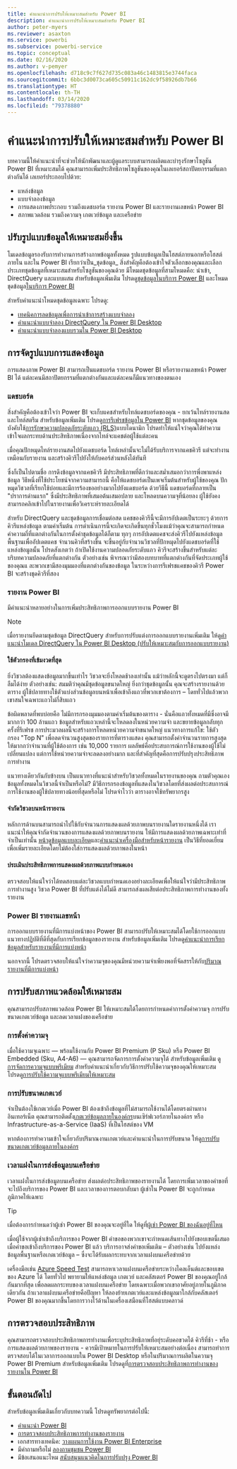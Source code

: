 ```yaml
---
title: คำแนะนำการปรับให้เหมาะสมสำหรับ Power BI
description: คำแนะนำการปรับให้เหมาะสมสำหรับ Power BI
author: peter-myers
ms.reviewer: asaxton
ms.service: powerbi
ms.subservice: powerbi-service
ms.topic: conceptual
ms.date: 02/16/2020
ms.author: v-pemyer
ms.openlocfilehash: d718c9c7f627d735c083a46c1483815e3744faca
ms.sourcegitcommit: 6bbc3d0073ca605c50911c162dc9f58926db7b66
ms.translationtype: HT
ms.contentlocale: th-TH
ms.lasthandoff: 03/14/2020
ms.locfileid: "79378880"
---
```

# <a name="optimization-guide-for-power-bi"></a>คำแนะนำการปรับให้เหมาะสมสำหรับ Power BI

บทความนี้ให้คำแนะนำที่จะช่วยให้นักพัฒนาและผู้ดูแลระบบสามารถผลิตและบำรุงรักษาโซลูชัน Power BI ที่เหมาะสมได้ คุณสามารถเพิ่มประสิทธิภาพโซลูชันของคุณในเลเยอร์สถาปัตยกรรมที่แตกต่างกันได้ เลเยอร์ประกอบไปด้วย:

- แหล่งข้อมูล
- แบบจำลองข้อมูล
- การแสดงภาพประกอบ รวมถึงแดชบอร์ด รายงาน Power BI และรายงานเลขหน้า Power BI
- สภาพแวดล้อม รวมถึงความจุ เกตเวย์ข้อมูล และเครือข่าย

## <a name="optimizing-the-data-model"></a>ปรับรูปแบบข้อมูลให้เหมาะสมยิ่งขึ้น

โมเดลข้อมูลรองรับการทำงานการสร้างภาพข้อมูลทั้งหมด รูปแบบข้อมูลเป็นโฮสต์ภายนอกหรือโฮสต์ภายใน และใน Power BI เรียกว่าเป็น_ชุดข้อมูล_ สิ่งสำคัญคือต้องเข้าใจตัวเลือกของคุณและเลือกประเภทชุดข้อมูลที่เหมาะสมสำหรับโซลูชันของคุณด้วย มีโหมดชุดข้อมูลที่สามโหมดคือ: นำเข้า, DirectQuery และแบบผสม สำหรับข้อมูลเพิ่มเติม โปรดดู[ชุดข้อมูลในบริการ Power BI](../service-datasets-understand.md) และโหมดชุดข้อมูล[ในบริการ Power BI](../service-dataset-modes-understand.md)

สำหรับคำแนะนำโหมดชุดข้อมูลเฉพาะ โปรดดู:

- [เทคนิคการลดข้อมูลเพื่อการนำเข้าการสร้างแบบจำลอง](import-modeling-data-reduction.md)
- [คำแนะนำแบบจำลอง DirectQuery ใน Power BI Desktop](directquery-model-guidance.md)
- [คำแนะนำแบบจำลองแบบรวมใน Power BI Desktop](composite-model-guidance.md)

## <a name="optimizing-visualizations"></a>การจัดรูปแบบการแสดงข้อมูล

การแสดงภาพ Power BI สามารถเป็นแดชบอร์ด รายงาน Power BI หรือรายงานเลขหน้า Power BI ได้ แต่ละคนมีสถาปัตยกรรมที่แตกต่างกันและแต่ละคนก็มีแนวทางของตนเอง 

### <a name="dashboards"></a>แดชบอร์ด

สิ่งสำคัญคือต้องเข้าใจว่า Power BI จะเก็บแคชสำหรับไทล์แดชบอร์ดของคุณ - ยกเว้นไทล์รายงานสด และไทล์สตรีม สำหรับข้อมูลเพิ่มเติม โปรดดู[การรีเฟรชข้อมูลใน Power BI](../refresh-data.md#tile-refresh) หากชุดข้อมูลของคุณบังคับใช้[การรักษาความปลอดภัยระดับแถว (RLS)](../service-admin-rls.md)แบบไดนามิก  โปรดทำให้แน่ใจว่าคุณได้ทำความเข้าใจผลกระทบด้านประสิทธิภาพเนื่องจากไทล์จะแคชต่อผู้ใช้แต่ละคน

เมื่อคุณปักหมุดไทล์รายงานสดไปยังแดชบอร์ด ไทล์เหล่านั้นจะไม่ได้รับบริการจากแคชคิวรี แต่จะทำงานเหมือนกับรายงาน และสร้างคิวรีไปยังให้กับคอร์ส่วนหลังได้ทันที

ซึ่งก็เป็นไปตามชื่อ การดึงข้อมูลจากแคชคิวรี มีประสิทธิภาพที่ดีกว่าและสม่ำเสมอกว่าการพึ่งพาแหล่งข้อมูล วิธีหนึ่งที่ใช้ประโยชน์จากความสามารถนี้ คือให้แดชบอร์ดเป็นเพจเริ่มต้นสำหรับผู้ใช้ของคุณ ปักหมุดวิชวลที่เรียกใช้บ่อยและมีการร้องขออย่างมากไปยังแดชบอร์ด ด้วยวิธีนี้ แดชบอร์ดที่กลายเป็น "ปราการด่านแรก" ซึ่งมีประสิทธิภาพที่เสมอต้นเสมอปลาย และโหลดบนความจุที่น้อยลง ผู้ใช้ยังคงสามารถคลิกเข้าไปในรายงานเพื่อวิเคราะห์รายละเอียดได้

สำหรับ DirectQuery และชุดข้อมูลการเชื่อมต่อสด แคชของคิวรีนี้จะมีการอัปเดตเป็นระยะๆ ด้วยการคิวรีแหล่งข้อมูล ตามค่าเริ่มต้น การดำเนินการนี้จะเกิดจะเกิดขึ้นทุกชั่วโมงแม้ว่าคุณจะสามารถกำหนดค่าความถี่ที่แตกต่างกันในการตั้งค่าชุดข้อมูลได้ก็ตาม ทุกๆ การอัปเดตแคชจะส่งคิวรีไปยังแหล่งข้อมูลพื้นฐานเพื่ออัปเดตแคช จำนวนคิวที่สร้างขึ้น จะขึ้นอยู่กับจำนวนวิชวลที่ปักหมุดไปยังแดชบอร์ดที่ใช้แหล่งข้อมูลนั้น โปรดสังเกตว่า ถ้าเปิดใช้งานความปลอดภัยระดับแถว คิวรีจะสร้างขึ้นสำหรับแต่ละบริบทความปลอดภัยที่แตกต่างกัน ตัวอย่างเช่น พิจารณาว่ามีสองบทบาทที่แตกต่างกันที่จัดประเภทผู้ใช้ของคุณแ ละพวกเขามีสองมุมมองที่แตกต่างกันของข้อมูล ในระหว่างการรีเฟรชแคชของคิวรี Power BI จะสร้างชุดคิวรีที่สอง

### <a name="power-bi-reports"></a>รายงาน Power BI

มีคำแนะนำหลายอย่างในการเพิ่มประสิทธิภาพการออกแบบรายงาน Power BI

> [!NOTE]
> เมื่อรายงานยึดตามชุดข้อมูล DirectQuery สำหรับการปรับแต่งการออกแบบรายงานเพิ่มเติม ให้ดู[คำแนะนำโมเดล DirectQuery ใน Power BI Desktop (ปรับให้เหมาะสมกับการออกแบบรายงาน)](directquery-model-guidance.md#optimize-report-designs)

#### <a name="apply-the-most-restrictive-filters"></a>ใช้ตัวกรองที่เข้มงวดที่สุด

ยิ่งวิชวลต้องแสดงข้อมูลมากขึ้นเท่าไร วิชวลจะยิ่งโหลดช้าลงเท่านั้น แม้ว่าหลักนี้จะดูตรงไปตรงมา แต่ก็ลืมได้ง่าย ตัวอย่างเช่น: สมมติว่าคุณมีชุดข้อมูลขนาดใหญ่ ยิ่งกว่าชุดข้อมูลนั้น คุณจะสร้างรายงานด้วยตาราง ผู้ใช้ปลายทางใช้ตัวแบ่งส่วนข้อมูลบนหน้าเพื่อเข้าถึงแถวที่พวกเขาต้องการ – โดยทั่วไปแล้วพวกเขาสนใจเฉพาะแถวไม่กี่สิบแถว

ข้อผิดพลาดที่พบบ่อยคือ ไม่มีการกรองมุมมองตามค่าเริ่มต้นของตาราง - นั่นคือแถวทั้งหมดที่มีซึ่งอาจมีมากกว่า 100 ล้านแถว ข้อมูลสำหรับแถวเหล่านี้จะโหลดลงในหน่วยความจำ และขยายข้อมูลกลับทุกครั้งที่รีเฟรช การประมวลผลนี้จะสร้างการโหลดหน่วยความจำขนาดใหญ่ แนวทางการแก้ไข: ใช้ตัวกรอง "Top N" เพื่อลดจำนวนสูงสุดของรายการที่ตารางแสดง คุณสามารถตั้งค่าจำนวนรายการสูงสุดให้มากกว่าจำนวนที่ผู้ใช้ต้องการ เช่น 10,000 รายการ ผลลัพธ์คือประสบการณ์การใช้งานของผู้ใช้ไม่เปลี่ยนแปลง แต่การใช้หน่วยความจำจะลดลงอย่างมาก และที่สำคัญที่สุดคือการปรับปรุงประสิทธิภาพการทำงาน

แนวทางเดียวกันกับข้างบน เป็นแนวทางที่แนะนำสำหรับวิชวลทั้งหมดในรายงานของคุณ ถามตัวคุณเอง ข้อมูลทั้งหมดในวิชวลนี้จำเป็นหรือไม่? มีวิธีการกรองข้อมูลที่แสดงในวิชวลโดยที่ส่งผลต่อประสบการณ์การใช้งานของผู้ใช้ปลายทางน้อยที่สุดหรือไม่ โปรดจำไวว่า ตารางอาจใช้ทรัพยากรสูง

#### <a name="limit-visuals-on-report-pages"></a>จำกัดวิชวลบนหน้ารายงาน

หลักการด้านบนสามารถนำไปใช้กับจำนวนการแสดงผลด้วยภาพบนรายงานใดรายงานหนึ่งได้ เราแนะนำให้คุณจำกัดจำนวนของการแสดงผลด้วยภาพบนรายงาน ให้มีการแสดงผลด้วยภาพเฉพาะเท่าที่จำเป็นเท่านั้น [หน้าดูข้อมูลแบบละเอียด](report-drillthrough.md)และ[คำแนะนำเครื่องมือสำหรับหน้ารายงาน](report-page-tooltips.md) เป็นวิธีที่ยอดเยี่ยมเพื่อเพิ่มรายละเอียดโดยไม่ต้องใส่การแสดงผลด้วยภาพลงในหน้า

#### <a name="evaluate-custom-visual-performance"></a>ประเมินประสิทธิภาพการแสดงผลด้วยภาพแบบกำหนดเอง

ตรวจสอบให้แน่ใจว่าได้ทดสอบแต่ละวิชวลแบบกำหนดเองอย่างละเอียดเพื่อให้แน่ใจว่ามีประสิทธิภาพการทำงานสูง วิชวล Power BI ที่ปรับแต่งได้ไม่ดี สามารถส่งผลเสียต่อประสิทธิภาพการทำงานของทั้งรายงาน

### <a name="power-bi-paginated-reports"></a>Power BI รายงานเลขหน้า

การออกแบบรายงานที่มีการแบ่งหน้าของ Power BI สามารถปรับให้เหมาะสมได้โดยใช้การออกแบบแนวทางปฏิบัติที่ดีที่สุดกับการเรียกข้อมูลของรายงาน สำหรับข้อมูลเพิ่มเติม โปรดดู[คำแนะนำการเรียกข้อมูลสำหรับรายงานที่มีการแบ่งหน้า](report-paginated-data-retrieval.md)

นอกจากนี้ โปรดตรวจสอบให้แน่ใจว่าความจุของคุณมีหน่วยความจำเพียงพอที่จัดสรรให้กับ[ปริมาณรายงานที่มีการแบ่งหน้า](../service-admin-premium-workloads.md#paginated-reports)

## <a name="optimizing-the-environment"></a>การปรับสภาพแวดล้อมให้เหมาะสม

คุณสามารถปรับสภาพแวดล้อม Power BI ให้เหมาะสมได้โดยการกำหนดค่าการตั้งค่าความจุ การปรับขนาดเกตเวย์ข้อมูล และลดเวลาแฝงของเครือข่าย

### <a name="capacity-settings"></a>การตั้งค่าความจุ

เมื่อใช้ความจุเฉพาะ — พร้อมใช้งานกับ Power BI Premium (P Sku) หรือ Power BI Embedded (Sku, A4-A6) — คุณสามารถจัดการการตั้งค่าความจุได้ สำหรับข้อมูลเพิ่มเติม ดู [การจัดการความจุแบบพรีเมียม](../service-premium-capacity-manage.md) สำหรับคำแนะนำเกี่ยวกับวิธีการปรับใช้ความจุของคุณให้เหมาะสม โปรดดู[การปรับใช้ความจุแบบพรีเมียมให้เหมาะสม](../service-premium-capacity-optimize.md)

### <a name="gateway-sizing"></a>การปรับขนาดเกตเวย์

จำเป็นต้องใช้เกตเวย์เมื่อ Power BI ต้องเข้าถึงข้อมูลที่ไม่สามารถใช้งานได้โดยตรงผ่านทางอินเทอร์เน็ต คุณสามารถติดตั้ง[เกตเวย์ข้อมูลภายในองค์กร](../service-gateway-onprem.md)บนเซิร์ฟเวอร์ภายในองค์กร หรือ Infrastructure-as-a-Service (IaaS) ที่เป็นโฮสต์ของ VM

หากต้องการทำความเข้าใจเกี่ยวกับปริมาณงานเกตเวย์และคำแนะนำในการปรับขนาด ให้ดู[การปรับขนาดเกตเวย์ข้อมูลภายในองค์กร](gateway-onprem-sizing.md)

### <a name="network-latency"></a>เวลาแฝงในการส่งข้อมูลบนเครือข่าย

เวลาแฝงในการส่งข้อมูลบนเครือข่าย ส่งผลต่อประสิทธิภาพของรายงานได้ โดยการเพิ่มเวลาของคำขอที่จะไปถึงบริการของ Power BI และเวลาของการตอบกลับมา ผู้เช่าใน Power BI จะถูกกำหนดภูมิภาคให้เฉพาะ

> [!TIP]
> เมื่อต้องการกำหนดว่าผู้เช่า Power BI ของคุณจะอยู่ที่ใด ให้ดูที่[ผู้เช่า Power BI ของฉันอยู่ที่ไหน](../service-admin-where-is-my-tenant-located.md)

เมื่อผู้ใช้จากผู้เช่าเข้าถึงบริการของ Power BI คำขอของพวกเขาจะกำหนดเส้นทางไปยังขอบเขตนี้เสมอ เมื่อคำขอเข้าถึงบริการของ Power BI แล้ว บริการอาจส่งคำขอเพิ่มเติม – ตัวอย่างเช่น ไปยังแหล่งข้อมูลพื้นฐานหรือเกตเวย์ข้อมูล – ซึ่งจะได้รับผลกระทบจากเวลาแฝงบนเครือข่ายด้วย

เครื่องมือเช่น [Azure Speed Test](https://azurespeedtest.azurewebsites.net/) สามารถหาเวลาแฝงบนเครือข่ายระหว่างไคลเอ็นต์และขอบเขตของ Azure ได้ โดยทั่วไป พยายามให้แหล่งข้อมูล เกตเวย์ และคลัสเตอร์ Power BI ของคุณอยู่ใกล้กันมากที่สุด เพื่อลดผลกระทบของเวลาแฝงบนเครือข่าย โดยเฉพาะเมื่อพวกเขาอาศัยอยู่ภายในภูมิภาคเดียวกัน ถ้าเเวลาแฝงบนเครือข่ายคือปัญหา ให้ลองย้ายเกตเวย์และแหล่งข้อมูลมาใกล้กับคลัสเตอร์ Power BI ของคุณมากขึ้นโดยการวางไว้ด้านในเครื่องเสมือนที่โฮสต์แบบคลาวด์

## <a name="monitoring-performance"></a>การตรวจสอบประสิทธิภาพ

คุณสามารถตรวจสอบประสิทธิภาพการทำงานเพื่อระบุประสิทธิภาพที่อยุ่ระดับคอขวดได้ คิวรีที่ช้า - หรือการแสดงผลด้วยภาพของรายงาน - ควรมีเป้าหมายในการปรับให้เหมาะสมอย่างต่อเนื่อง สามารถทำการตรวจสอบได้ในเวลาการออกแบบใน Power BI Desktop หรือในปริมาณการผลิตในความจุ Power BI Premium สำหรับข้อมูลเพิ่มเติม โปรดดูที่[การตรวจสอบประสิทธิภาพการทำงานของรายงานใน Power BI](monitor-report-performance.md)

## <a name="next-steps"></a>ขั้นตอนถัดไป

สำหรับข้อมูลเพิ่มเติมเกี่ยวกับบทความนี้ โปรดดูทรัพยากรต่อไปนี้:

- [คำแนะนำ Power BI](index.yml)
- [การตรวจสอบประสิทธิภาพการทำงานของรายงาน](monitor-report-performance.md)
- เอกสารทางเทคนิค: [วางแผนการใช้งาน Power BI Enterprise](https://go.microsoft.com/fwlink/?linkid=2057861)
- มีคำถามหรือไม่ [ลองถามชุมชน Power BI](https://community.powerbi.com/)
- มีข้อเสนอแนะไหม [สนับสนุนแนวคิดในการปรับปรุง Power BI](https://ideas.powerbi.com/)
